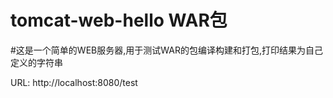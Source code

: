 # tomcat-web-hello   WAR包

#这是一个简单的WEB服务器,用于测试WAR的包编译构建和打包,打印结果为自己定义的字符串

URL: http://localhost:8080/test
